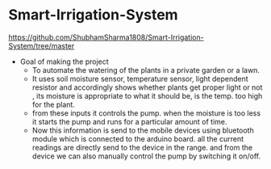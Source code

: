 # Smart-Irrigation-System
https://github.com/ShubhamSharma1808/Smart-Irrigation-System/tree/master


- Goal of making the project
    - To automate the watering of the plants in a private garden or a lawn.
    - It uses soil moisture sensor, temperature sensor, light dependent resistor and accordingly shows whether plants get proper
      light or not , its moisture is appropriate to what it should be, is the temp. too high for the plant.
    - from these inputs it controls the pump. when the moisture is too less it starts the pump and runs for a particular amount of time.
    - Now this information is send to the mobile devices using bluetooth module which is connected to the arduino board. all the current readings 
      are directly send to the device in the range. and from the device we can also manually control the pump by switching it on/off.
